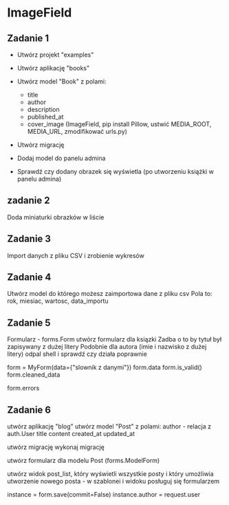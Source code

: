 # ImageField

## Zadanie 1

- Utwórz projekt "examples"
- Utwórz aplikację "books"
- Utwórz model "Book" z polami:

  - title
  - author
  - description
  - published_at
  - cover_image  (ImageField, pip install Pillow, ustwić MEDIA_ROOT, MEDIA_URL, zmodifikować urls.py)

- Utwórz migrację
- Dodaj model do panelu admina
- Sprawdź czy dodany obrazek się wyświetla (po utworzeniu książki w panelu admina)

## zadanie 2

Doda miniaturki obrazków w liście 

## Zadanie 3

Import danych z pliku CSV i zrobienie wykresów

## Zadanie 4

Utwórz model do którego możesz zaimportowa dane z pliku csv
Pola to: rok, miesiac, wartosc, data_importu

## Zadanie 5

Formularz - forms.Form
utwórz formularz dla ksiązki
Zadba o to by tytuł był zapisywany z dużej litery
Podobnie dla autora (imie i nazwisko z dużej litery)
odpal shell i sprawdź czy działa poprawnie 

form = MyForm(data={"slownik z danymi"})
form.data
form.is_valid()
form.cleaned_data

form.errors


## Zadanie 6

utwórz aplikację "blog"
utwórz model "Post" z polami:
author - relacja z auth.User
title 
content
created_at
updated_at

utwórz migrację
wykonaj migrację

utwórz formularz dla modelu Post (forms.ModelForm)

utwórz widok post_list, który wyświetli wszystkie posty i który umożliwia
utworzenie nowego posta - w szablonei i widoku posługuj się formularzem


instance = form.save(commit=False)
instance.author = request.user


